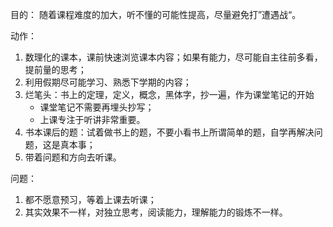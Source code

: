 目的：
随着课程难度的加大，听不懂的可能性提高，尽量避免打”遭遇战“。 

动作：
1. 数理化的课本，课前快速浏览课本内容；如果有能力，尽可能自主往前多看，提前量的思考；
2. 利用假期尽可能学习、熟悉下学期的内容；
3. 烂笔头：书上的定理，定义，概念，黑体字，抄一遍，作为课堂笔记的开始
	- 课堂笔记不需要再埋头抄写；
	- 上课专注于听讲非常重要。
1. 书本课后的题：试着做书上的题，不要小看书上所谓简单的题，自学再解决问题，这是真本事；
2. 带着问题和方向去听课。

问题：
1. 都不愿意预习，等着上课去听课；
2. 其实效果不一样，对独立思考，阅读能力，理解能力的锻炼不一样。